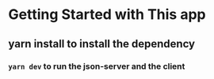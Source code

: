 # Getting Started with This app

## yarn install to install the dependency

### `yarn dev` to run the json-server and the client
